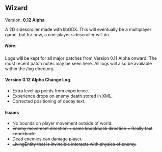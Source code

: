 <h2>Wizard</h2>
Version: <b>0.12 Alpha</b>

A 2D sidescroller made with libGDX. This will eventually be a multiplayer game, but for now, a one-player sidescroller will do.

<h5>Note:</h5>
Logs will be kept for all major patches from Version 0.11 Alpha onward. The most recent patch notes may be seen here. All logs will also be available within the /log directory.

<h4>Version 0.12 Alpha Change Log</h4>
<ul>
	<li>Extra level up points from experience.</li>
	<li>Experience drops on enemy death stored in XML.</li>
	<li>Corrected positioning of decay text.</li>
</ul>

<h4>Issues</h4>
<ul>
	<li>No bounds on player movement outside of world.</li>
	<li><del>Enemy movement direction + same knockback direction = Really fast knockback.</del></li>
	<li><del>Dead enemies can damage player.</del></li>
	<li><del>LivingEntity that is invincible interacts with physics of enemy.</del></li>
</ul>
